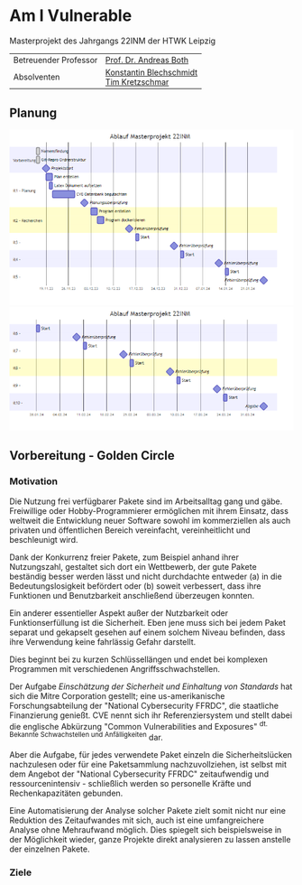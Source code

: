 # Am I Vulnerable
Masterprojekt des Jahrgangs 22INM der HTWK Leipzig

<table style="width: 100%">
    <tr>
        <td>Betreuender Professor</td>
        <td><a href="mailto:andreas.both@htwk-leipzig.de">Prof. Dr. Andreas Both</a></td>
    </tr>
    <tr>
        <td>Absolventen</td>
        <td>
            <a href="mailto:andreas.both@htwk-leipzig.de">Konstantin Blechschmidt</a><br>
            <a href="mailto:andreas.both@htwk-leipzig.de">Tim Kretzschmar</a>
        </td>
    </tr>
</table>

## Planung
<img src="documentation/planning/procedure-1.png" alt="neu kompilieren!" title="procedure-1.png" />
<img src="documentation/planning/procedure-2.png" alt="neu kompilieren!" title="procedure-2.png" />

## Vorbereitung - Golden Circle
### Motivation
Die Nutzung frei verfügbarer Pakete sind im Arbeitsalltag gang und gäbe.
Freiwillige oder Hobby-Programmierer ermöglichen mit ihrem Einsatz, dass weltweit die Entwicklung neuer Software sowohl im kommerziellen als auch privaten und öffentlichen Bereich vereinfacht, vereinheitlicht und beschleunigt wird.

Dank der Konkurrenz freier Pakete, zum Beispiel anhand ihrer Nutzungszahl, gestaltet sich dort ein Wettbewerb, der gute Pakete beständig besser werden lässt und nicht durchdachte entweder (a) in die Bedeutungslosigkeit befördert oder (b) soweit verbessert, dass ihre Funktionen und Benutzbarkeit anschließend überzeugen konnten.

Ein anderer essentieller Aspekt außer der Nutzbarkeit oder Funktionserfüllung ist die Sicherheit.
Eben jene muss sich bei jedem Paket separat und gekapselt gesehen auf einem solchem Niveau befinden, dass ihre Verwendung keine fahrlässig Gefahr darstellt.

Dies beginnt bei zu kurzen Schlüssellängen und endet bei komplexen Programmen mit verschiedenen Angriffsschwachstellen.

Der Aufgabe <i>Einschätzung der Sicherheit und Einhaltung von Standards</i> hat sich die Mitre Corporation gestellt; eine us-amerikanische Forschungsabteilung der "National Cybersecurity FFRDC", die staatliche Finanzierung genießt.
CVE nennt sich ihr Referenziersystem und stellt dabei die englische Abkürzung "Common Vulnerabilities and Exposures" <sup>dt. Bekannte Schwachstellen und Anfälligkeiten</sup> dar.

Aber die Aufgabe, für jedes verwendete Paket einzeln die Sicherheitslücken nachzulesen oder für eine Paketsammlung nachzuvollziehen, ist selbst mit dem Angebot der "National Cybersecurity FFRDC" zeitaufwendig und ressourcenintensiv - schließlich werden so personelle Kräfte und Rechenkapazitäten gebunden.

Eine Automatisierung der Analyse solcher Pakete zielt somit nicht nur eine Reduktion des Zeitaufwandes mit sich, auch ist eine umfangreichere Analyse ohne Mehraufwand möglich.
Dies spiegelt sich beispielsweise in der Möglichkeit wieder, ganze Projekte direkt analysieren zu lassen anstelle der einzelnen Pakete.

### Ziele
